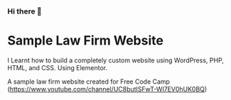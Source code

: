 ### Hi there 👋
# Sample Law Firm Website

I Learnt how to build a completely custom website using WordPress, PHP, HTML, and CSS. Using Elementor. 

A sample law firm website created for Free Code Camp (https://www.youtube.com/channel/UC8butISFwT-Wl7EV0hUK0BQ)

